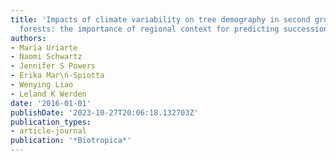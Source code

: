 ```yaml
---
title: 'Impacts of climate variability on tree demography in second growth tropical
  forests: the importance of regional context for predicting successional trajectories'
authors:
- Marı́a Uriarte
- Naomi Schwartz
- Jennifer S Powers
- Erika Mar\ń-Spiotta
- Wenying Liao
- Leland K Werden
date: '2016-01-01'
publishDate: '2023-10-27T20:06:18.132703Z'
publication_types:
- article-journal
publication: '*Biotropica*'
---
```

